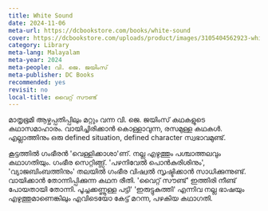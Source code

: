 ```yaml
---
title: White Sound
date: 2024-11-06
meta-url: https://dcbookstore.com/books/white-sound
cover: https://dcbookstore.com/uploads/product/images/3105404562923-white.JPG
category: Library
meta-lang: Malayalam
meta-year: 2024
meta-people: വി. ജെ. ജയിംസ്
meta-publisher: DC Books
recommended: yes
revisit: no
local-title: വൈറ്റ് സൗണ്ട്
---
```

മാതൃഭൂമി ആഴ്ചപ്പതിപ്പിലും മറ്റും വന്ന വി. ജെ. ജയിംസ് കഥകളുടെ കഥാസമാഹാരം. വായിച്ചിരിക്കാൻ കൊള്ളാവുന്ന, രസമുള്ള കഥകൾ. എല്ലാത്തിനും ഒരു defined situation, defined character സ്വഭാവമുണ്ട്. 

കൂട്ടത്തിൽ ഗംഭീരൻ 'വെള്ളിക്കാശാ'ണ്. നല്ല എഴുത്തും പശ്ചാത്തലവും കഥാഗതിയും. ഗംഭീര സെറ്റിങ്ങ്സ്. 'പഴനിവേൽ പൊൻകുരിശിനും', 'വ്യാജബിംബത്തിനും' തലയിൽ ഗംഭീര വിഷ്വൽ സൃഷ്ടിക്കാൻ സാധിക്കുന്നുണ്ട്. വായിക്കാൻ തോന്നിപ്പിക്കുന്ന കഥന രീതി. 'വൈറ്റ് സൗണ്ട്' ഇത്തിരി നീണ്ട് പോയതായി തോന്നി. പൂച്ചക്കണ്ണൂള്ള പട്ടി' 'ഇരുട്ടുകുത്തി' എന്നിവ നല്ല ഭാഷയും എഴുത്തുമാണെങ്കിലും എവിടെയോ കേട്ട് മറന്ന, പഴകിയ കഥാഗതി. 


